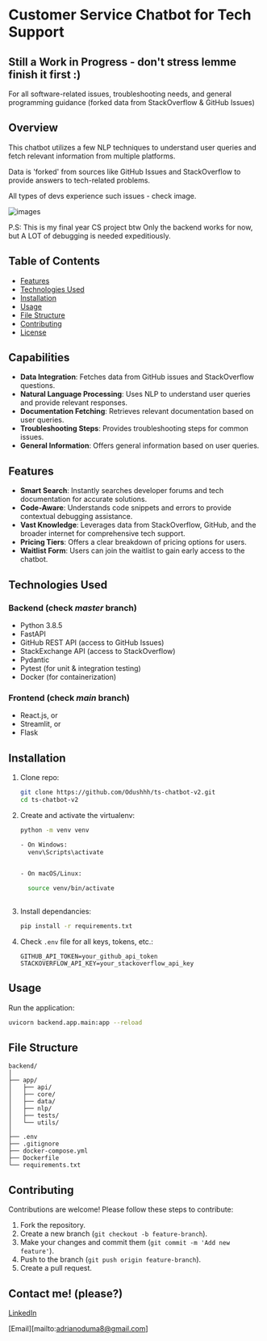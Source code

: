 # Customer Service Chatbot for Tech Support 
## Still a Work in Progress - don't stress lemme finish it first :)

For all software-related issues, troubleshooting needs, and general programming guidance (forked data from StackOverflow & GitHub Issues)

## Overview

This chatbot utilizes a few NLP techniques to understand user queries and fetch relevant information from multiple platforms.

Data is 'forked' from sources like GitHub Issues and StackOverflow to provide answers to tech-related problems.

All types of devs experience such issues - check image.

![images](https://github.com/user-attachments/assets/891009b0-6fed-483d-95af-9e2272bcf573)

P.S: This is my final year CS project btw
Only the backend works for now, but A LOT of debugging is needed expeditiously.

## Table of Contents

- [Features](#features)
- [Technologies Used](#technologies-used)
- [Installation](#installation)
- [Usage](#usage)
- [File Structure](#file-structure)
- [Contributing](#contributing)
- [License](#license)

## Capabilities

- **Data Integration**: Fetches data from GitHub issues and StackOverflow questions.
- **Natural Language Processing**: Uses NLP to understand user queries and provide relevant responses.
- **Documentation Fetching**: Retrieves relevant documentation based on user queries.
- **Troubleshooting Steps**: Provides troubleshooting steps for common issues.
- **General Information**: Offers general information based on user queries.
  
## Features
- **Smart Search**: Instantly searches developer forums and tech documentation for accurate solutions.
- **Code-Aware**: Understands code snippets and errors to provide contextual debugging assistance.
- **Vast Knowledge**: Leverages data from StackOverflow, GitHub, and the broader internet for comprehensive tech support.
- **Pricing Tiers**: Offers a clear breakdown of pricing options for users.
- **Waitlist Form**: Users can join the waitlist to gain early access to the chatbot.

## Technologies Used

### Backend (check *master* branch)

- Python 3.8.5
- FastAPI
- GitHub REST API (access to GitHub Issues)
- StackExchange API (access to StackOverflow)
- Pydantic
- Pytest (for unit & integration testing)
- Docker (for containerization)

### Frontend (check *main* branch)

- React.js, or
- Streamlit, or
- Flask

## Installation

1. Clone repo:

   ```bash
   git clone https://github.com/Odushhh/ts-chatbot-v2.git
   cd ts-chatbot-v2
   ```

2. Create and activate the virtualenv:

   ```bash
   python -m venv venv
   
   - On Windows:
     venv\Scripts\activate
   

   - On macOS/Linux:

     source venv/bin/activate
     
   ```



   

3. Install dependancies:

   ```bash
   pip install -r requirements.txt
   ```

4. Check `.env` file for all keys, tokens, etc.:

   ```plaintext
   GITHUB_API_TOKEN=your_github_api_token
   STACKOVERFLOW_API_KEY=your_stackoverflow_api_key
   ```

## Usage

Run the application:

```bash
uvicorn backend.app.main:app --reload
```


## File Structure

```plaintext
backend/
│
├── app/
│   ├── api/
│   ├── core/
│   ├── data/
│   ├── nlp/
│   ├── tests/
│   └── utils/
│
├── .env
├── .gitignore
├── docker-compose.yml
├── Dockerfile
└── requirements.txt
```

## Contributing

Contributions are welcome! Please follow these steps to contribute:

1. Fork the repository.
2. Create a new branch (`git checkout -b feature-branch`).
3. Make your changes and commit them (`git commit -m 'Add new feature'`).
4. Push to the branch (`git push origin feature-branch`).
5. Create a pull request.

## Contact me! (please?)

[LinkedIn](https://www.linkedin.com/in/adrian-oduma-4374a4252/)

[Email][mailto:adrianoduma8@gmail.com]

